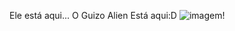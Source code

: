 Ele está aqui...
O Guizo Alien Está aqui:D
![imagem](https://media1.tenor.com/m/v9ymhjNoD8AAAAAd/guizo-sinais-do-outro-lado.gif)!
